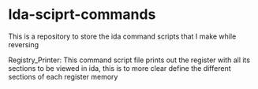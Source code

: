 # Ida-sciprt-commands
This is a repository to store the ida command scripts that I make while reversing


Registry_Printer:
  This command script file prints out the register with all its sections to be viewed in ida, this is to more clear define the different sections of each register memory
